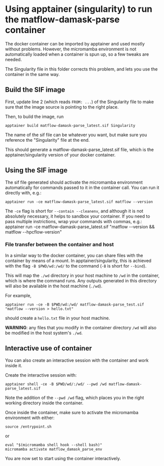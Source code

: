 # Using apptainer (singularity) to run the matflow-damask-parse container

The docker container can be imported by apptainer and used mostly without problems.
However, the micromamba environment is not automatically loaded when a container is spun up, so a few tweaks are needed.

The Singularity file in this folder corrects this problem, and lets you use the container in the same way.

## Build the SIF image

First, update line 2 (which reads `FROM: ...`) of the Singularity file to make sure that the image source is pointing to the right place.

Then, to build the image, run
```
apptainer build matflow-damask-parse_latest.sif Singularity
```
The name of the sif file can be whatever you want, but make sure you reference the "Singularity" file at the end.

This should generate a matflow-damask-parse_latest.sif file, which is the apptainer/singularity version of your docker container.

## Using the SIF image

The sif file generated should activate the micromamba environment automatically for commands passed to it in the container call.
You can run it directly with, e.g.:
```
apptainer run -ce matflow-damask-parse_latest.sif matflow --version
```
The `-ce` flag is short for `--contain --cleanenv`, and although it is not absolutely necessary, it helps to sandbox your container.
If you need to pass multiple instrictions, wrap your commands with commas, e.g.:
apptainer run -ce matflow-damask-parse_latest.sif "matflow --version && matflow --hpcflow-version"

### File transfer between the container and host

In a similar way to the docker container, you can share files with the container by means of a mount. In apptainer/singularity, this is achieved with the flag `-B $PWD/wd:/wd/` to the command (`-B` is short for `--bind`).

This will map the `./wd` directory in your host machine to `/wd` in the container, which is where the command runs. Any outputs generated in this directory will also be available in the host machine (`./wd`).

For example,

```
apptainer run -ce -B $PWD/wd:/wd/ matflow-damask-parse_test.sif "matflow --version > hello.txt"
```

should create a `hello.txt` file in your host machine.

**WARNING**: any files that you modify in the container directory `/wd` will also be modified in the host system's `./wd`.

## Interactive use of container

You can also create an interactive session with the container and work inside it.

Create the interactive session with:
```
apptainer shell -ce -B $PWD/wd/:/wd/ --pwd /wd matflow-damask-parse_latest.sif
```

Note the addition of the `--pwd /wd` flag, which places you in the right working directory inside the container.

Once inside the container, make sure to activate the micromamba environment with either:
```
source /entrypoint.sh
```
or
```
eval "$(micromamba shell hook --shell bash)"
micromamba activate matflow_damask_parse_env
```

You are now set to start using the container interactively.
